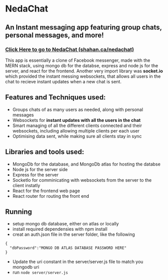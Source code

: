 # NedaChat
## An Instant messaging app featuring group chats, personal messages, and more!

### [Click Here to go to NedaChat (shahan.ca/nedachat)](http://shahan.ca/nedachat)

This app is essentially a clone of Facebook messenger, made with the MERN stack, using mongo db for the databse, express and node js for the server,
and react for the frontend. Another very import library was **socket.io** which provided the instant messing websockets, that allows all users in the chat to 
recieve instant updates when a new chat is sent.

## Features and Techniques used:
- Groups chats of as many users as needed, along with personal messages
- Websockets for **instant updates with all the users in the chat**
- Smart managing of all the different clients connected and their websockets, including allowing multiple clients per each user
- Optimising data sent, while making sure all clients stay in sync


## Libraries and tools used:
- MongoDb for the database, and MongoDb atlas for hosting the databse
- Node js for the server side
- Express for the server
- SocketIo for comminicating with websockets from the server to the client instatly
- React for the frontend web page
- React router for routing the front end

 

## Running

- setup mongo db database, either on atlas or locally
- install required dependensies with npm install 
- creat an auth.json file in the server folder, like the following
```
{
  "dbPassword":"MONGO DB ATLAS DATABASE PASSWORD HERE"
}
```
- Update the uri constant in the server/server.js file to match you mongodb uri
- run ` node server/server.js `



